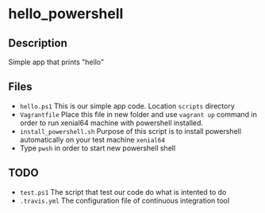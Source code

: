 # hello_powershell

## Description ###
Simple app that prints "hello" 

## Files ###
- `hello.ps1` This is our simple app code. Location `scripts` directory
- `Vagrantfile` Place this file in new folder and use `vagrant up` command in order to run xenial64 machine with powershell installed.
- `install_powershell.sh` Purpose of this script is to install powershell automatically on your test machine `xenial64` 
- Type `pwsh` in order to start new powershell shell

## TODO

- `test.ps1` The script that test our code do what is intented to do
- `.travis.yml` The configuration file of continuous integration tool
